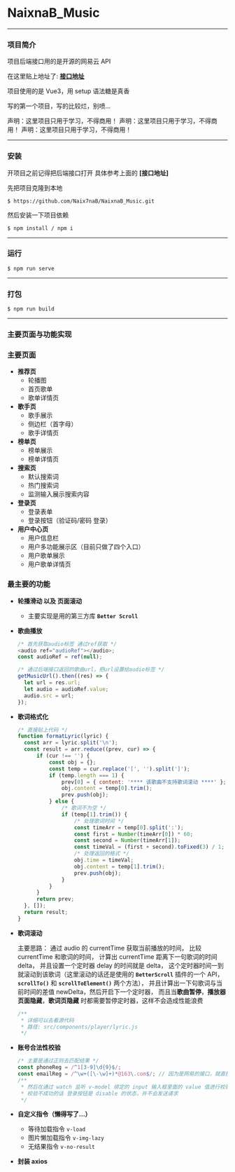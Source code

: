 # NaixnaB_Music

---

### 项目简介

项目后端接口用的是开源的网易云 API

在这里贴上地址了: **[接口地址](https://github.com/Binaryify/NeteaseCloudMusicApi)**

项目使用的是 Vue3，用 setup 语法糖是真香

写的第一个项目，写的比较烂，别喷...

声明：这里项目只用于学习，不得商用！
声明：这里项目只用于学习，不得商用！
声明：这里项目只用于学习，不得商用！

---

### 安装

开项目之前记得把后端接口打开
具体参考上面的 **[接口地址]**

先把项目克隆到本地

```
$ https://github.com/Naix7naB/NaixnaB_Music.git
```

然后安装一下项目依赖

```
$ npm install / npm i
```

---

### 运行

```
$ npm run serve
```

---

### 打包

```
$ npm run build
```

---

### 主要页面与功能实现

### 主要页面

- **推荐页**
  - 轮播图
  - 首页歌单
  - 歌单详情页
- **歌手页**
  - 歌手展示
  - 侧边栏（首字母）
  - 歌手详情页
- **榜单页**
  - 榜单展示
  - 榜单详情页
- **搜索页**
  - 默认搜索词
  - 热门搜索词
  - 监测输入展示搜索内容
- **登录页**
  - 登录表单
  - 登录按钮（验证码/密码 登录）
- **用户中心页**
  - 用户信息栏
  - 用户多功能展示区（目前只做了四个入口）
  - 用户歌单展示
  - 用户歌单详情页

### 最主要的功能

- **轮播滑动 以及 页面滚动**

  - 主要实现是用的第三方库 **`Better Scroll`**

- **歌曲播放**

  ```js
  /* 首先获取audio标签 通过ref获取 */
  <audio ref="audioRef"></audio>;
  const audioRef = ref(null);

  /* 通过后端接口返回的歌曲url，把url设置给audio标签 */
  getMusicUrl().then((res) => {
  	let url = res.url;
  	let audio = audioRef.value;
  	audio.src = url;
  });
  ```

- **歌词格式化**

  ```js
  /* 直接贴上代码 */
  function formatLyric(lyric) {
  	const arr = lyric.split('\n');
  	const result = arr.reduce((prev, cur) => {
  		if (cur !== '') {
  			const obj = {};
  			const temp = cur.replace('[', '').split(']');
  			if (temp.length === 1) {
  				prev[0] = { content: '**** 该歌曲不支持歌词滚动 ****' };
  				obj.content = temp[0].trim();
  				prev.push(obj);
  			} else {
  				/* 歌词不为空 */
  				if (temp[1].trim()) {
  					/* 处理歌词时间 */
  					const timeArr = temp[0].split(':');
  					const first = Number(timeArr[0]) * 60;
  					const second = Number(timeArr[1]);
  					const timeVal = (first + second).toFixed(3) / 1;
  					/* 处理返回的格式 */
  					obj.time = timeVal;
  					obj.content = temp[1].trim();
  					prev.push(obj);
  				}
  			}
  		}
  		return prev;
  	}, []);
  	return result;
  }
  ```

- **歌词滚动**

  主要思路：
  通过 audio 的 currentTime 获取当前播放的时间，
  比较 currentTime 和歌词的时间，
  计算出 currentTime 距离下一句歌词的时间 delta，
  并且设置一个定时器 delay 的时间就是 delta，
  这个定时器时间一到就滚动到该歌词（这里滚动的话还是使用的 **`BetterScroll`** 插件的一个 API，**`scrollTo()`** 和 **`scrollToElement()`** 两个方法），
  并且计算出一下句歌词与当前时间的差值 newDelta，然后开启下一个定时器，
  而且当**歌曲暂停**，**播放器页面隐藏**，**歌词页隐藏** 时都需要暂停定时器，这样不会造成性能浪费

  ```js
  /**
   * 详细可以去看源代码
   * 路径: src/components/player/lyric.js
   */
  ```

- **账号合法性校验**

  ```js
  /* 主要是通过正则去匹配结果 */
  const phoneReg = /^1[3-9]\d{9}$/;
  const emailReg = /^\w+([\-\w]+)*@163\.com$/; // 因为是网易的接口，就直接匹配 @163.com 结尾的邮箱就好了
  /**
   * 然后在通过 watch 监听 v-model 绑定的 input 输入框里面的 value 值进行校验
   * 校验不成功的话 登录按钮是 disable 的状态，并不会发送请求
   */
  ```

- **自定义指令（懒得写了...）**

  - 等待加载指令 `v-load`
  - 图片懒加载指令 `v-img-lazy`
  - 无结果指令 `v-no-result`

- **封装 axios**
